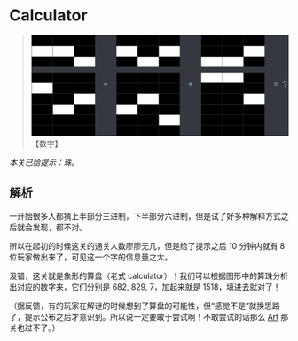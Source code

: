 # Calculator

> ![](abacus.png)
> 【数字】

*本关已给提示：珠。*

## 解析

一开始很多人都猜上半部分三进制，下半部分六进制，但是试了好多种解释方式之后就会发现，都不对。

所以在起初的时候这关的通关人数廖廖无几，但是给了提示之后 10 分钟内就有 8 位玩家做出来了，可见这一个字的信息量之大。

没错，这关就是象形的算盘（老式 calculator）！我们可以根据图形中的算珠分析出对应的数字来，它们分别是 682, 829, 7，加起来就是 1518，填进去就对了！

（据反馈，有的玩家在解谜的时候想到了算盘的可能性，但“感觉不是”就换思路了，提示公布之后才意识到。所以说一定要敢于尝试啊！不敢尝试的话那么 [Art](../art/art.md) 那关也过不了。）

